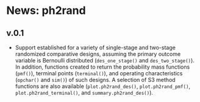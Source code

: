 # News: ph2rand

## v.0.1

- Support established for a variety of single-stage and two-stage randomized
comparative designs, assuming the primary outcome variable is Bernoulli
distributed (`des_one_stage()` and `des_two_stage()`). In addition, functions
created to return the probability mass functions (`pmf()`), terminal points
(`terminal()`), and operating characteristics (`opchar()` and `sim()`) of such
designs. A selection of S3 method functions are also available
(`plot.ph2rand_des()`, `plot.ph2rand_pmf()`, `plot.ph2rand_terminal()`, and
`summary.ph2rand_des()`).